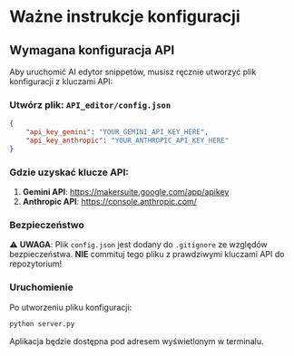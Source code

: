 # Ważne instrukcje konfiguracji

## Wymagana konfiguracja API

Aby uruchomić AI edytor snippetów, musisz ręcznie utworzyć plik konfiguracji z kluczami API:

### Utwórz plik: `API_editor/config.json`

```json
{
    "api_key_gemini": "YOUR_GEMINI_API_KEY_HERE",
    "api_key_anthropic": "YOUR_ANTHROPIC_API_KEY_HERE"
}
```

### Gdzie uzyskać klucze API:

1. **Gemini API**: https://makersuite.google.com/app/apikey
2. **Anthropic API**: https://console.anthropic.com/

### Bezpieczeństwo

⚠️ **UWAGA**: Plik `config.json` jest dodany do `.gitignore` ze względów bezpieczeństwa.
**NIE** commituj tego pliku z prawdziwymi kluczami API do repozytorium!

### Uruchomienie

Po utworzeniu pliku konfiguracji:

```bash
python server.py
```

Aplikacja będzie dostępna pod adresem wyświetlonym w terminalu.
